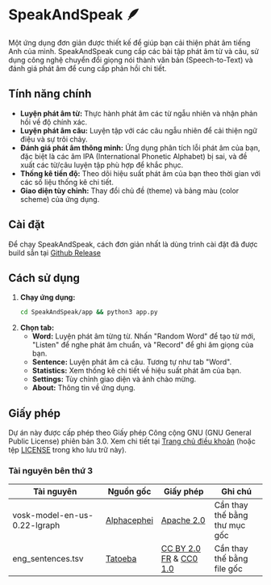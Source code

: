 # SpeakAndSpeak 🪶

Một ứng dụng đơn giản được thiết kế để giúp bạn cải thiện phát âm tiếng Anh của mình. SpeakAndSpeak cung cấp các bài tập phát âm từ và câu, sử dụng công nghệ chuyển đổi giọng nói thành văn bản (Speech-to-Text) và đánh giá phát âm để cung cấp phản hồi chi tiết.

## Tính năng chính

*   **Luyện phát âm từ:** Thực hành phát âm các từ ngẫu nhiên và nhận phản hồi về độ chính xác.
*   **Luyện phát âm câu:** Luyện tập với các câu ngẫu nhiên để cải thiện ngữ điệu và sự trôi chảy.
*   **Đánh giá phát âm thông minh:** Ứng dụng phân tích lỗi phát âm của bạn, đặc biệt là các âm IPA (International Phonetic Alphabet) bị sai, và đề xuất các từ/câu luyện tập phù hợp để khắc phục.
*   **Thống kê tiến độ:** Theo dõi hiệu suất phát âm của bạn theo thời gian với các số liệu thống kê chi tiết.
*   **Giao diện tùy chỉnh:** Thay đổi chủ đề (theme) và bảng màu (color scheme) của ứng dụng.

## Cài đặt

Để chạy SpeakAndSpeak, cách đơn giản nhất là dùng trình cài đặt đã được build sẵn tại [Github Release](https://github.com/nguyenhhoa03/SpeakAndSpeak/releases/tag/SpeakAndSpeak)

## Cách sử dụng

1.  **Chạy ứng dụng:**
    ```bash
    cd SpeakAndSpeak/app && python3 app.py
    ```
2.  **Chọn tab:**
    *   **Word:** Luyện phát âm từng từ. Nhấn "Random Word" để tạo từ mới, "Listen" để nghe phát âm chuẩn, và "Record" để ghi âm giọng của bạn.
    *   **Sentence:** Luyện phát âm cả câu. Tương tự như tab "Word".
    *   **Statistics:** Xem thống kê chi tiết về hiệu suất phát âm của bạn.
    *   **Settings:** Tùy chỉnh giao diện và ảnh chào mừng.
    *   **About:** Thông tin về ứng dụng.

## Giấy phép

Dự án này được cấp phép theo Giấy phép Công cộng GNU (GNU General Public License) phiên bản 3.0. Xem chi tiết tại [Trang chủ điều khoản](https://www.gnu.org/licenses/gpl-3.0.en.html) (hoặc tệp [LICENSE](https://github.com/nguyenhhoa03/SpeakAndSpeak/blob/main/LICENSE) trong kho lưu trữ này).

### Tài nguyên bên thứ 3
| Tài nguyên | Nguồn gốc | Giấy phép | Ghi chú |
|------------|-----------|-----------|---------|
| vosk-model-en-us-0.22-lgraph | [Alphacephei](https://alphacephei.com/vosk/models/vosk-model-en-us-0.22-lgraph.zip) | [Apache 2.0](https://www.apache.org/licenses/LICENSE-2.0) | Cần thay thế bằng thư mục gốc |
| eng_sentences.tsv | [Tatoeba](https://downloads.tatoeba.org/exports/per_language/eng/eng_sentences.tsv.bz2) | [CC BY 2.0 FR](https://creativecommons.org/licenses/by/2.0/fr/) & [CC0 1.0](https://creativecommons.org/publicdomain/zero/1.0/) | Cần thay thế bằng file gốc |
